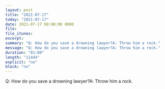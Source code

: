 ```yaml
---
layout: post
title: "2021-07-17"
today: "2021-07-17"
date: 2021-07-17 00:00:00 0000
file:
file_itunes:
excerpt:
summary: "Q: How do you save a drowning lawyer?A: Throw him a rock."
message: "Q: How do you save a drowning lawyer?A: Throw him a rock."
duration: "01:00"
length: "11444"
explicit: "no"
block: "no"
---
```

Q: How do you save a drowning lawyer?A: Throw him a rock.

